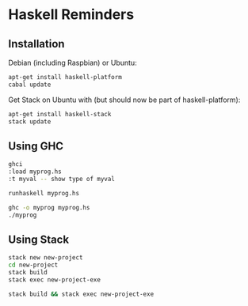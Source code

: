 # Haskell Reminders

## Installation

Debian (including Raspbian) or Ubuntu:
```bash
apt-get install haskell-platform
cabal update
```

Get Stack on Ubuntu with (but should now be part of haskell-platform):
```bash
apt-get install haskell-stack
stack update
```

## Using GHC

```bash
ghci
:load myprog.hs
:t myval -- show type of myval

runhaskell myprog.hs

ghc -o myprog myprog.hs
./myprog
```

## Using Stack

```bash
stack new new-project
cd new-project
stack build
stack exec new-project-exe

stack build && stack exec new-project-exe

```


